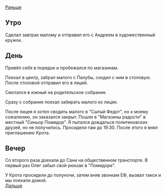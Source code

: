 [Раньше](2021.04.23.md)  
## Утро
Сделал завтрак малому и отправил его с Андреем в художественный кружок.
## День
Привёл себя в порядок и пробежался по магазинам.

Поехал в центр, забрал малого с Палубы, сходил с ним в столовую. После столовой отправил его в лицей.

Смотался в южный на родительское собрание.

Сразу с собрание поехал забирать малого из лицея.

После лицея я хотел сводить малого в "Сытый Федот", но к моему сожалению, он заказался закрыт. Пошли в "Магазины радости" в местный "Синьор Помидор". Я пытался дождаться политеновских друзей, но не получилось. Просидели там до 19:30. После этого я внял приглашению Крота.
## Вечер
Со второго раза доехали до Сани на общественном транспорте. В первый раз Олег забыл свой рюкзак в "Помидоре".

У Крота просидели до полуночи, затем вняв звонкам ЕФ, вызвал такси и мы поехали домой.  
[Дальше](2021.04.25.md)
